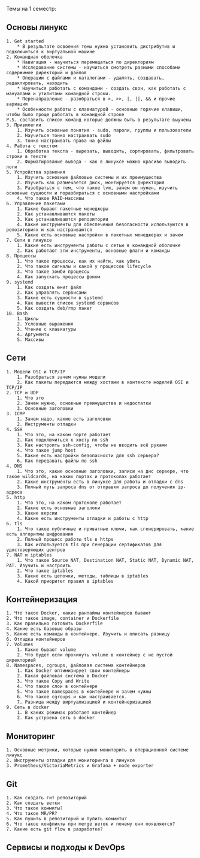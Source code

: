 Темы на 1 семестр:
## Основы линукс
    1. Get started
        * В результате освоения темы нужно установить дистрибутив и подключиться к виртуальной машине
    2. Командная оболочка
        * Навигация - научиться перемещаться по директориям
        * Исследование системы - научиться смотреть разными способами содержимое директорий и файлов
        * Операции с файлами и каталогами - удалять, создавать, редактировать, находить
        * Научиться работать с командами - создать свои, как работать с мануалами и утилитами командной строки.
        * Перенаправление - разобраться в >, >>, |, ||, && и прочие вариации
        * Особенности работы с клавиатурой - основные горячие клавиши, чтобы было проще работать в командной строке
    P.S. составить список команд которые должны быть в результате выучены
    3. Привилегии
        1. Изучить основные понятия - sudo, пароли, группы и пользователи
        2. Научиться тонко настраивать sudo
        3. Тонко настраивать права на файлы
    4. Работа с текстом
        1. Обработка текста - вырезать, выводить, сортировать, фильтровать строки в тексте
        2. Форматирование вывода - как в линуксе можно красиво выводить логи
    5. Устройства хранения
        1. Изучить основные файловые системы и их преимущества
        2. Изучить как размечается диск, монтируется директория
        3. Разобраться с тем, что такое lvm, зачем он нужен, изучить основные сущности и поразбираться с основными настройками
        4. Что такое RAID-массивы
    6. Управление пакетами
        1. Какие бывают пакетные менеджеры
        2. Как устанавливаются пакеты
        3. Как устанавливаются репозитории
        4. Какие инструменты для обеспечения безопасности используются в репозиториях и как настраиваются
        5. Какие есть основные настройки в пакетных менеджерах и зачем
    7. Сети в линуксе
        1. Какие есть инструменты работы с сетью в командной оболочке
        2. Как работают эти инструменты, основные флаги и команды
    8. Процессы
        1. Что такое процессы, как их найти, как убить
        2. Что такое сигналы и какой у процессов lifecycle
        3. Что такое зомби процессы
        4. Как запускать процессы фоном
    9. systemd
        1. Как создать юнит файл
        2. Как управлять сервисами
        3. Какие есть сущности в systemd
        4. Как вывести список systemd сервисов
        5. Как создать deb/rmp пакет
    10. Bash
        1. Циклы
        2. Условные выражения
        3. Чтение с клавиатуры
        4. Аргументы
        5. Массивы

## Сети
    1. Модели OSI и TCP/IP
        1. Разобраться зачем нужны модели
        2. Как пакеты передаются между хостами в контексте моделей OSI и TCP/IP
    2. TCP и UDP
        1. Что это
        2. Зачем нужно, основные преимущества и недостатки
        3. Основные заголовки
    3. ICMP
        1. Зачем надо, какие есть заголовки
        2. Инструменты отладки
    4. SSH
        1. Что это, на каком порте работает
        2. Как подключиться к хосту по ssh
        3. Как настроить ssh-config, чтобы не вводить всё руками
        4. Что такое jump host
        5. Какие есть настройки безопасности для ssh сервера?
        6. Как передавать файлы по ssh
    4. DNS
        1. Что это, какие основные заголовки, записи на днс сервере, что такое wildcards, на каких портах и протоколах работает
        2. Какие инструменты есть в линуксе для работы и отладки с dns
        3. Полный путь запроса dns от отправки запроса до получения ip-адреса
    5. http
        1. Что это, на каком протоколе работает
        2. Какие есть основные заголоки
        3. Какие версии
        4. Какие есть инструменты отладки и работы с http
    6. tls
        1. Что такое публичные и приватные ключи, как сгенерировать, какие есть алгоритмы шифрования
        2. Полный процесс работы tls в https
        3. Как используется tls при генерации сертификатов для удостоверяющих центров
    7. NAT и iptables
        1. Что такое Source NAT, Destination NAT, Static NAT, Dynamic NAT, PAT. Изучить и настроить
        2. Что такое iptables
        3. Какие есть цепочки, методы, таблицы в iptables
        4. Какой приоритет правил в iptables
## Контейнеризация
    1. Что такое Docker, какие рантаймы контейнеров бывают
    2. Что такое image, container и Dockerfile
    3. Как правильно готовить Dockerfile
    4. Какие есть базовые образы
    5. Какие есть команды в контейнере. Изучить и описать разницу
    6. Отладка контейнеров
    7. Volumes
        1. Какие бывают volume
        2. Что будет если прокинуть volume в контейнер с не пустой директорией
    8. Namespaces, cgroups, файловая система контейнеров
        1. Как Docker оптимизирует свои контейнеры
        2. Какая файловая система в Docker
        3. Что такое Copy and Write
        4. Что такое слои в контейнере
        5. Что такое namespaces в контейнере и зачем нужны
        6. Что такое cgroups и как настраивается. 
        7. Разница между виртуализацией и контейнеризацией
    9. Сеть в docker
        1. В каких режимах работает контейнер
        2. Как устроена сеть в docker
## Мониторинг
    1. Основные метрики, которые нужно мониторить в операционной системе линукс
    2. Инструменты отладки для мониторинга в линуксе
    3. Prometheus/VictoriaMetrics и Grafana + node exporter
## Git
    1. Как создать гит репозиторий
    2. Как создать ветки
    3. Что такое коммиты?
    4. Что такое MR/PR?
    5. Как пушить в репозиторий и пулить коммиты?
    6. Что такое конфликты при merge веток и почему они появляются?
    7. Какие есть git flow в разработке?
## Сервисы и подходы к DevOps